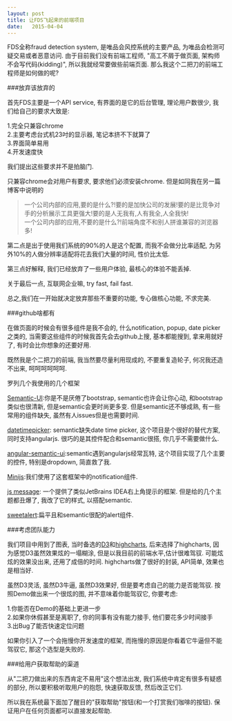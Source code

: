 ```yaml
---
layout: post
title: 让FDS飞起来的前端项目
date:   2015-04-04
---
```


FDS全称fraud detection system, 是唯品会风控系统的主要产品, 为唯品会检测可疑交易或者恶意访问.
由于目前我们没有前端工程师, "高工不屑于做页面, 架构师不会写代码(kidding)", 所以我就经常要做些前端页面.
那么我这个二把刀的前端工程师是如何做的呢?

###放弃该放弃的

首先FDS主要是一个API service, 有界面的是它的后台管理, 理论用户数很少, 我们给自己的要求大致是:

1.完全只兼容chrome  
2.主要考虑台式机23吋的显示器, 笔记本挤不下就算了  
3.界面简单易用  
4.开发速度快

我们提出这些要求并不是拍脑门.

只兼容chrome会对用户有要求, 要求他们必须安装chrome. 但是如同我在另一篇博客中说明的

>一个公司内部的应用,要的是什么?!要的是加快公司的发展!要的是比竞争对手的分析展示工具更强大!要的是人无我有,人有我全,人全我快!  
一个公司内部的应用,不要的是什么?!前端角度不和别人拼谁兼容的浏览器多!

第二点是出于使用我们系统的90%的人是这个配置, 而我不会做分比率适配, 为另外10%的人做分辨率适配将花去我们大量的时间, 性价比太低.

第三点好解释, 我们已经放弃了一些用户体验, 最核心的体验不能丢掉.

关于最后一点, 互联网企业嘛, try fast, fail fast.

总之,我们在一开始就决定放弃那些不重要的功能, 专心做核心功能, 不求完美.


###github啥都有

在做页面的时候会有很多组件是我不会的, 什么notification, popup, date picker之类的, 当需要这些组件的时候我首先会去github上搜,
基本都能搜到, 拿来用就好了, 有时会比你想象的还要好用.

既然我是个二把刀的前端, 我当然要尽量利用现成的, 不要重复造轮子, 何况我还造不出来, 呵呵呵呵呵呵.

罗列几个我使用的几个框架

[Semantic-UI](http://semantic-ui.com):你是不是厌倦了bootstrap, semantic也许会让你心动, 和bootstrap类似也很清新, 但是semantic会更时尚更多变.
但是semantic还不够成熟, 有一些常用的组件缺失, 虽然有人issues但是也需要时间.

[datetimepicker](https://github.com/xdan/datetimepicker): semantic缺失date time picker, 这个项目是个很好的替代方案,
同时支持angularjs. 很巧的是其控件配合和semantic很搭, 你几乎不需要做什么.

[angular-semantic-ui](https://github.com/angularify/angular-semantic-ui):semantic遇到angularjs经常瓦特,
这个项目实现了几个主要的控件, 特别是dropdown, 简直救了我.

[Minijs](http://www.minijs.com/):我们使用了这套框架中的notification组件.

[js message](http://dhtmlx.github.io/message/): 一个提供了类似JetBrains IDEA右上角提示的框架.
但是给的几个主题都丑爆了, 我改了它的样式, 以搭配semantic.

[sweetalert](http://tristanedwards.me/sweetalert):扁平且和semantic很配的alert组件.

###考虑团队能力

我们项目中用到了图表, 当时备选的[D3](http://d3js.org/)和[highcharts](http://www.highcharts.com/),
后来选择了highcharts, 因为感觉D3虽然效果炫的一塌糊涂, 但是以我目前的前端水平,估计很难驾驭. 可能炫炫的效果没出来, 还用了成倍的时间.
highcharts做了很好的封装, API简单, 效果也是相当好.

虽然D3灵活, 虽然D3牛逼, 虽然D3效果好, 但是要考虑自己的能力是否能驾驭. 按照Demo做出来一个很炫的图, 并不意味着你能驾驭它, 你要考虑:

1.你能否在Demo的基础上更进一步  
2.如果你休假甚至是离职了, 你的同事有没有能力接手, 他们要花多少时间接手  
3.出Bug了能否快速定位问题  

如果你引入了一个会拖慢你开发速度的框架, 而拖慢的原因是你看着它牛逼但不能驾驭它, 那这个选型是失败的.

###给用户获取帮助的渠道

从"二把刀做出来的东西肯定不易用"这个想法出发, 我们系统中肯定有很多有疑惑的部分, 所以要积极听取用户的抱怨,
快速获取反馈, 然后改正它们.

所以我在系统最下面加了醒目的"获取帮助"按钮(和一个打赏我们咖啡的按钮). 保证用户在任何页面都可以直接发起帮助.

